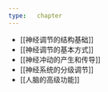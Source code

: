 ```yaml
---
type:   chapter
---
```


*   [[神经调节的结构基础]]
*   [[神经调节的基本方式]]
*   [[神经冲动的产生和传导]]
*   [[神经系统的分级调节]]
*   [[人脑的高级功能]]